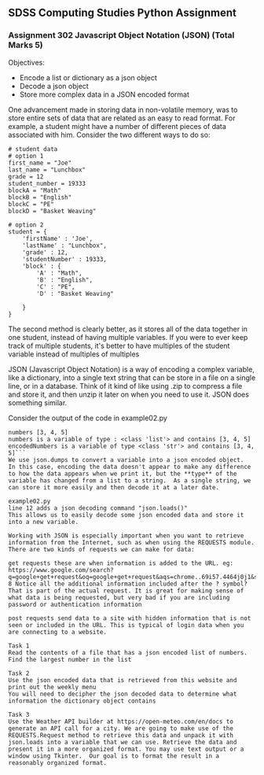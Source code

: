 ## SDSS Computing Studies Python Assignment
### Assignment 302 Javascript Object Notation (JSON) (Total Marks 5)

Objectives:
* Encode a list or dictionary as a json object
* Decode a json object
* Store more complex data in a JSON encoded format

One advancement made in storing data in non-volatile memory, was to store entire sets of data that are related as an easy to read format.  For example, a student might have a number of different pieces of data associated with him.  Consider the two different ways to do so:
```
# student data
# option 1
first_name = "Joe"
last_name = "Lunchbox"
grade = 12
student_number = 19333
blockA = "Math"
blockB = "English"
blockC = "PE"
blockD = "Basket Weaving"

# option 2
student = {
    'firstName' : 'Joe',
    'lastName' : "Lunchbox",
    'grade' : 12,
    'studentNumber' : 19333,
    'block' : {
        'A' : "Math",
        'B' : "English",
        'C' : "PE",
        'D' : "Basket Weaving"

    }
}
```

The second method is clearly better, as it stores all of the data together in one student, instead of having multiple variables.  If you were to ever keep track of multiple students, it's better to have multiples of the student variable instead of multiples of multiples

JSON (Javascript Object Notation) is a way of encoding a complex variable, like a dictionary, into a single text string that can be store in a file on a single line, or in a database.  Think of it kind of like using .zip to compress a file and store it, and then unzip it later on when you need to use it.  JSON does something similar.

Consider the output of the code in example02.py
```
numbers [3, 4, 5]
numbers is a variable of type : <class 'list'> and contains [3, 4, 5]
encodedNumbers is a variable of type <class 'str'> and contains [3, 4, 5]```
We use json.dumps to convert a variable into a json encoded object.  In this case, encoding the data doesn't appear to make any difference to how the data appears when we print it, but the **type** of the variable has changed from a list to a string.  As a single string, we can store it more easily and then decode it at a later date.

example02.py
line 12 adds a json decoding command "json.loads()"
This allows us to easily decode some json encoded data and store it into a new variable.

Working with JSON is especially important when you want to retrieve information from the Internet, such as when using the REQUESTS module. There are two kinds of requests we can make for data:

get requests these are when information is added to the URL. eg: https://www.google.com/search?q=google+get+request&oq=google+get+request&aqs=chrome..69i57.4464j0j1&sourceid=chrome&ie=UTF-8 Notice all the additional information included after the ? symbol? That is part of the actual request. It is great for making sense of what data is being requested, but very bad if you are including password or authentication information

post requests send data to a site with hidden information that is not seen or included in the URL. This is typical of login data when you are connecting to a website.

Task 1
Read the contents of a file that has a json encoded list of numbers.
Find the largest number in the list

Task 2
Use the json encoded data that is retrieved from this website and print out the weekly menu
You will need to decipher the json decoded data to determine what information the dictionary object contains

Task 3
Use the Weather API builder at https://open-meteo.com/en/docs to generate an API call for a city. We are going to make use of the REQUESTS.Request method to retrieve this data and unpack it with json.loads into a variable that we can use. Retrieve the data and present it in a more organized format. You may use text output or a window using Tkinter.  Our goal is to format the result in a reasonably organized format.